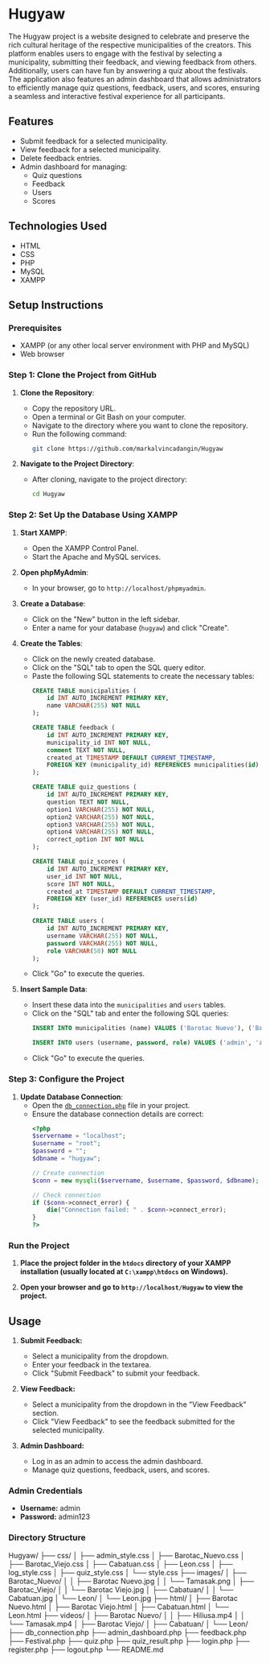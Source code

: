 # Hugyaw

The Hugyaw project is a website designed to celebrate and preserve the rich cultural heritage of the respective municipalities of the creators. This platform enables users to engage with the festival by selecting a municipality, submitting their feedback, and viewing feedback from others. Additionally, users can have fun by answering a quiz about the festivals. The application also features an admin dashboard that allows administrators to efficiently manage quiz questions, feedback, users, and scores, ensuring a seamless and interactive festival experience for all participants.

## Features

- Submit feedback for a selected municipality.
- View feedback for a selected municipality.
- Delete feedback entries.
- Admin dashboard for managing:
  - Quiz questions
  - Feedback
  - Users
  - Scores

## Technologies Used

- HTML
- CSS
- PHP
- MySQL
- XAMPP

## Setup Instructions

### Prerequisites

- XAMPP (or any other local server environment with PHP and MySQL)
- Web browser

### Step 1: Clone the Project from GitHub

1. **Clone the Repository**:
   - Copy the repository URL.
   - Open a terminal or Git Bash on your computer.
   - Navigate to the directory where you want to clone the repository.
   - Run the following command:
     ```bash
     git clone https://github.com/markalvincadangin/Hugyaw
     ```

2. **Navigate to the Project Directory**:
   - After cloning, navigate to the project directory:
     ```sh
     cd Hugyaw
     ```

### Step 2: Set Up the Database Using XAMPP

1. **Start XAMPP**:
   - Open the XAMPP Control Panel.
   - Start the Apache and MySQL services.

2. **Open phpMyAdmin**:
   - In your browser, go to `http://localhost/phpmyadmin`.

3. **Create a Database**:
   - Click on the "New" button in the left sidebar.
   - Enter a name for your database (`hugyaw`) and click "Create".

4. **Create the Tables**:
   - Click on the newly created database.
   - Click on the "SQL" tab to open the SQL query editor.
   - Paste the following SQL statements to create the necessary tables:
     ```sql
     CREATE TABLE municipalities (
         id INT AUTO_INCREMENT PRIMARY KEY,
         name VARCHAR(255) NOT NULL
     );

     CREATE TABLE feedback (
         id INT AUTO_INCREMENT PRIMARY KEY,
         municipality_id INT NOT NULL,
         comment TEXT NOT NULL,
         created_at TIMESTAMP DEFAULT CURRENT_TIMESTAMP,
         FOREIGN KEY (municipality_id) REFERENCES municipalities(id)
     );

     CREATE TABLE quiz_questions (
         id INT AUTO_INCREMENT PRIMARY KEY,
         question TEXT NOT NULL,
         option1 VARCHAR(255) NOT NULL,
         option2 VARCHAR(255) NOT NULL,
         option3 VARCHAR(255) NOT NULL,
         option4 VARCHAR(255) NOT NULL,
         correct_option INT NOT NULL
     );

     CREATE TABLE quiz_scores (
         id INT AUTO_INCREMENT PRIMARY KEY,
         user_id INT NOT NULL,
         score INT NOT NULL,
         created_at TIMESTAMP DEFAULT CURRENT_TIMESTAMP,
         FOREIGN KEY (user_id) REFERENCES users(id)
     );

     CREATE TABLE users (
         id INT AUTO_INCREMENT PRIMARY KEY,
         username VARCHAR(255) NOT NULL,
         password VARCHAR(255) NOT NULL,
         role VARCHAR(50) NOT NULL
     );
     ```
   - Click "Go" to execute the queries.

5. **Insert Sample Data**:
   - Insert these data into the `municipalities` and `users` tables.
   - Click on the "SQL" tab and enter the following SQL queries:
     ```sql
     INSERT INTO municipalities (name) VALUES ('Barotac Nuevo'), ('Barotac Viejo'), ('Cabatuan'), ('Leon');

     INSERT INTO users (username, password, role) VALUES ('admin', 'admin123', 'admin');
     ```
   - Click "Go" to execute the queries.

### Step 3: Configure the Project

1. **Update Database Connection**:
   - Open the [`db_connection.php`](db_connection.php ) file in your project.
   - Ensure the database connection details are correct:
     ```php
     <?php
     $servername = "localhost";
     $username = "root";
     $password = "";
     $dbname = "hugyaw";

     // Create connection
     $conn = new mysqli($servername, $username, $password, $dbname);

     // Check connection
     if ($conn->connect_error) {
         die("Connection failed: " . $conn->connect_error);
     }
     ?>
     ```

### Run the Project

1. **Place the project folder in the `htdocs` directory of your XAMPP installation (usually located at `C:\xampp\htdocs` on Windows).**

2. **Open your browser and go to `http://localhost/Hugyaw` to view the project.**

## Usage

1. **Submit Feedback:**
   - Select a municipality from the dropdown.
   - Enter your feedback in the textarea.
   - Click "Submit Feedback" to submit your feedback.

2. **View Feedback:**
   - Select a municipality from the dropdown in the "View Feedback" section.
   - Click "View Feedback" to see the feedback submitted for the selected municipality.

3. **Admin Dashboard:**
   - Log in as an admin to access the admin dashboard.
   - Manage quiz questions, feedback, users, and scores.

### Admin Credentials

- **Username:** admin
- **Password:** admin123

### Directory Structure

Hugyaw/
├── css/
│   ├── admin_style.css
│   ├── Barotac_Nuevo.css
│   ├── Barotac_Viejo.css
│   ├── Cabatuan.css
│   ├── Leon.css
│   ├── log_style.css
│   ├── quiz_style.css
│   └── style.css
├── images/
│   ├── Barotac_Nuevo/
│   │      ├── Barotac Nuevo.jpg
│   │      └── Tamasak.png
│   ├── Barotac_Viejo/
│   │      └── Barotac Viejo.jpg
│   ├── Cabatuan/
│   │      └── Cabatuan.jpg
│   └── Leon/
│           └── Leon.jpg
├── html/
│   ├── Barotac Nuevo.html
│   ├── Barotac Viejo.html
│   ├── Cabatuan.html
│   └── Leon.html
├── videos/
│   ├── Barotac Nuevo/
│   │      ├── Hiliusa.mp4
│   │      └── Tamasak.mp4
│   ├── Barotac Viejo/
│   ├── Cabatuan/
│   └── Leon/
├── db_connection.php
├── admin_dashboard.php
├── feedback.php
├── Festival.php
├── quiz.php
├── quiz_result.php
├── login.php
├── register.php
├── logout.php
└── README.md
